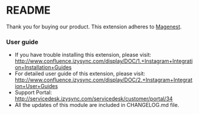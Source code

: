 # README
Thank you for buying our product.
This extension adheres to [Magenest](https://store.magenest.com/).

### User guide
- If you have trouble installing this extension, please visit: http://www.confluence.izysync.com/display/DOC/1.+Instagram+Integration+Installation+Guides
- For detailed user guide of this extension, please visit: http://www.confluence.izysync.com/display/DOC/2.+Instagram+Integration+User+Guides
- Support Portal: http://servicedesk.izysync.com/servicedesk/customer/portal/34
- All the updates of this module are included in CHANGELOG.md file.